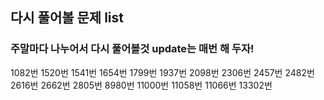 ## 다시 풀어볼 문제 list
### 주말마다 나누어서 다시 풀어볼것 update는 매번 해 두자!
1082번
1520번
1541번
1654번
1799번
1937번
2098번
2306번
2457번
2482번
2616번
2662번
2805번
8980번
11000번
11058번
11066번
13302번
